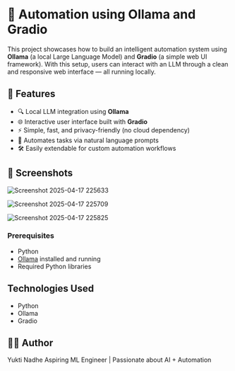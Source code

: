 # 🤖 Automation using Ollama and Gradio

This project showcases how to build an intelligent automation system using **Ollama** (a local Large Language Model) and **Gradio** (a simple web UI framework). With this setup, users can interact with an LLM through a clean and responsive web interface — all running locally.

## 🚀 Features

- 🔍 Local LLM integration using **Ollama**
- 🌐 Interactive user interface built with **Gradio**
- ⚡ Simple, fast, and privacy-friendly (no cloud dependency)
- 🧠 Automates tasks via natural language prompts
- 🛠️ Easily extendable for custom automation workflows

## 📸 Screenshots
![Screenshot 2025-04-17 225633](https://github.com/user-attachments/assets/02503391-9cc6-421b-8ce1-70e670415135)

![Screenshot 2025-04-17 225709](https://github.com/user-attachments/assets/d679707b-914f-4499-b350-01b59a8c7608)

![Screenshot 2025-04-17 225825](https://github.com/user-attachments/assets/da64539d-1734-4966-868f-2668ccd175a9)

### Prerequisites

- Python
- [Ollama](https://ollama.com/) installed and running
- Required Python libraries

## Technologies Used
- Python
- Ollama
- Gradio

## 🙋‍♀️ Author
Yukti Nadhe
Aspiring ML Engineer | Passionate about AI + Automation

